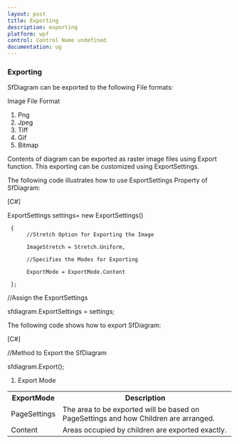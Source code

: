 ```yaml
---
layout: post
title: Exporting
description: exporting
platform: wpf
control: Control Name undefined
documentation: ug
---
```


### Exporting

SfDiagram can be exported to the following File formats:

Image File Format

1.   Png
2. Jpeg
3. Tiff
4. Gif
5. Bitmap



Contents of diagram can be exported as raster image files using Export function. This exporting can be customized using ExportSettings.



The following code illustrates how to use ExportSettings Property of SfDiagram:

[C#]

  ExportSettings settings= new ExportSettings() 

     {
          //Stretch Option for Exporting the Image

          ImageStretch = Stretch.Uniform,

          //Specifies the Modes for Exporting

          ExportMode = ExportMode.Content

     };   



  //Assign the ExportSettings

  sfdiagram.ExportSettings = settings;





The following code shows how to export SfDiagram:

[C#]

 //Method to Export the SfDiagram

 sfdiagram.Export();





1. Export Mode

<table>
<tr>
<th>
ExportMode</th><th>
Description</th></tr>
<tr>
<td>
PageSettings</td><td>
The area to be exported will be based on PageSettings and how Children are arranged.</td></tr>
<tr>
<td>
Content</td><td>
Areas occupied by children are exported exactly.</td></tr>
</table>


